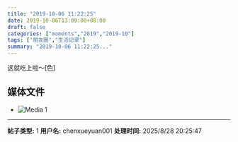 ```yaml
---
title: "2019-10-06 11:22:25"
date: 2019-10-06T13:00:00+08:00
draft: false
categories: ["moments","2019","2019-10"]
tags: ["朋友圈","生活记录"]
summary: "2019-10-06 11:22:25..."
---
```


这就吃上啦～[色]

## 媒体文件

- ![Media 1](/Moments/photos/2019-10-06/201910061122250.jpg)

---

**帖子类型:** 1
**用户名:** chenxueyuan001
**处理时间:** 2025/8/28 20:25:47